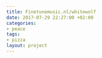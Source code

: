 ```yaml
---
title: Finetunemusic.nl/whitewolf
date: 2017-07-29 22:27:00 +02:00
categories:
- peace
tags:
- pizza
layout: project
---
```


